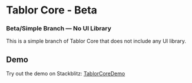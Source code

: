 # Tablor Core - Beta

### Beta/Simple Branch — No UI Library

This is a simple branch of Tablor Core that does not include any UI library.

## Demo

Try out the demo on Stackblitz: [TablorCoreDemo](https://stackblitz.com/github/TIPUzee/tablor-core-demo/tree/beta/simple?file=src%2Fapp%2Fapp.component.ts)
